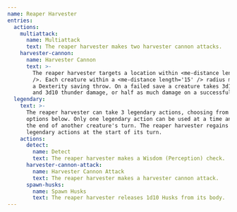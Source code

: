 ```yaml
---
name: Reaper Harvester
entries:
  actions:
    multiattack:
      name: Multiattack
      text: The reaper harvester makes two harvester cannon attacks.
    harvester-cannon:
      name: Harvester Cannon
      text: >-
        The reaper harvester targets a location within <me-distance length='90'
        />. Each creature within a <me-distance length='15' /> radius must make
        a Dexterity saving throw. On a failed save a creature takes 3d10 force
        and 3d10 thunder damage, or half as much damage on a successful one.
  legendary:
    text: >-
      The reaper harvester can take 3 legendary actions, choosing from the
      options below. Only one legendary action can be used at a time and only at
      the end of another creature's turn. The reaper harvester regains spent
      legendary actions at the start of its turn.
    actions:
      detect:
        name: Detect
        text: The reaper harvester makes a Wisdom (Perception) check.
      harvester-cannon-attack:
        name: Harvester Cannon Attack
        text: The reaper harvester makes a harvester cannon attack.
      spawn-husks:
        name: Spawn Husks
        text: The reaper harvester releases 1d10 Husks from its body.
---
```

